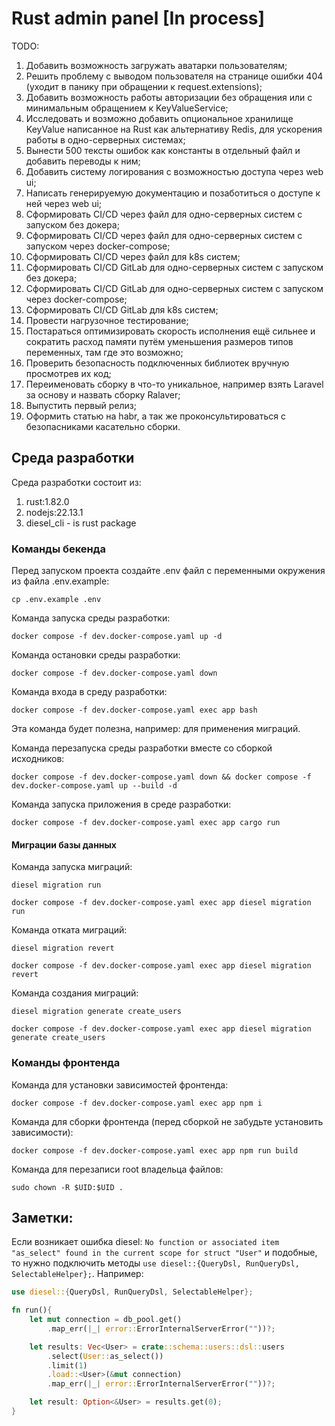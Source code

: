 # Rust admin panel [In process]

TODO:
1) Добавить возможность загружать аватарки пользователям;
2) Решить проблему с выводом пользователя на странице ошибки 404 (уходит в панику при обращении к request.extensions);
3) Добавить возможность работы авторизации без обращения или с минимальным обращением к KeyValueService;
4) Исследовать и возможно добавить опциональное хранилище KeyValue написанное на Rust как альтернативу Redis, для ускорения работы в одно-серверных системах;
5) Вынести 500 тексты ошибок как константы в отдельный файл и добавить переводы к ним;
6) Добавить систему логирования с возможностью доступа через web ui;
7) Написать генерируемую документацию и позаботиться о доступе к ней через web ui;
8) Сформировать CI/CD через файл для одно-серверных систем с запуском без докера;
9) Сформировать CI/CD через файл для одно-серверных систем с запуском через docker-compose;
10) Сформировать CI/CD через файл для k8s систем;
11) Сформировать CI/CD GitLab для одно-серверных систем с запуском без докера;
12) Сформировать CI/CD GitLab для одно-серверных систем с запуском через docker-compose;
13) Сформировать CI/CD GitLab для k8s систем;
14) Провести нагрузочное тестирование;
15) Постараться оптимизировать скорость исполнения ещё сильнее и сократить расход памяти путём уменьшения размеров типов переменных, там где это возможно;
16) Проверить безопасность подключенных библиотек вручную просмотрев их код;
17) Переименовать сборку в что-то уникальное, например взять Laravel за основу и назвать сборку Ralaver;
18) Выпустить первый релиз;
19) Оформить статью на habr, а так же проконсультироваться с безопасниками касательно сборки.

## Среда разработки

Среда разработки состоит из:
1) rust:1.82.0
2) nodejs:22.13.1
3) diesel_cli - is rust package

### Команды бекенда
Перед запуском проекта создайте .env файл с переменными окружения из файла .env.example:
```shell
cp .env.example .env
```

Команда запуска среды разработки:
```shell
docker compose -f dev.docker-compose.yaml up -d
```

Команда остановки среды разработки:
```shell
docker compose -f dev.docker-compose.yaml down
```

Команда входа в среду разработки:
```shell
docker compose -f dev.docker-compose.yaml exec app bash
```
Эта команда будет полезна, например: для применения миграций.

Команда перезапуска среды разработки вместе со сборкой исходников:
```shell
docker compose -f dev.docker-compose.yaml down && docker compose -f dev.docker-compose.yaml up --build -d
```

Команда запуска приложения в среде разработки:
```shell
docker compose -f dev.docker-compose.yaml exec app cargo run
```

#### Миграции базы данных
Команда запуска миграций:
```shell
diesel migration run
```
```shell
docker compose -f dev.docker-compose.yaml exec app diesel migration run
```

Команда отката миграций:
```shell
diesel migration revert
```
```shell
docker compose -f dev.docker-compose.yaml exec app diesel migration revert
```

Команда создания миграций:
```shell
diesel migration generate create_users
```
```shell
docker compose -f dev.docker-compose.yaml exec app diesel migration generate create_users
```




### Команды фронтенда
Команда для установки зависимостей фронтенда:
```shell
docker compose -f dev.docker-compose.yaml exec app npm i
```

Команда для сборки фронтенда (перед сборкой не забудьте установить зависимости):
```shell
docker compose -f dev.docker-compose.yaml exec app npm run build
```

Команда для перезаписи root владельца файлов:
```shell
sudo chown -R $UID:$UID .
```

## Заметки:

Если возникает ошибка diesel: 
`No function or associated item "as_select" found in the current scope for struct "User"` и подобные, 
то нужно подключить методы `use diesel::{QueryDsl, RunQueryDsl, SelectableHelper};`. Например:
```rust
use diesel::{QueryDsl, RunQueryDsl, SelectableHelper};

fn run(){
    let mut connection = db_pool.get()
        .map_err(|_| error::ErrorInternalServerError(""))?;

    let results: Vec<User> = crate::schema::users::dsl::users
        .select(User::as_select())
        .limit(1)
        .load::<User>(&mut connection)
        .map_err(|_| error::ErrorInternalServerError(""))?;

    let result: Option<&User> = results.get(0);
}
```